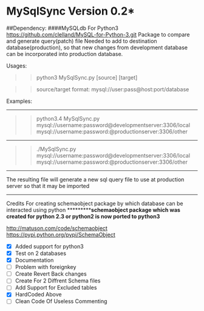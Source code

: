 # MySqlSync Version 0.2*
##Dependency:
####MySQLdb For Python3 https://github.com/clelland/MySQL-for-Python-3.git
Package to compare and generate query(patch) file Needed to add to destination database(production), so that new changes from development database can be incorporated into production database.

Usages:
>>python3 MySqlSync.py [source] [target]

>>source/target format: mysql://user:pass@host:port/database

Examples:
***********************************************************************
>> python3.4 MySqlSync.py mysql://username:password@developmentserver:3306/local mysql://username:password:@productionserver:3306/other
************************************************************************
>> ./MySqlSync.py mysql://username:password@developmentserver:3306/local mysql://username:password:@productionserver:3306/other
*************************************************************************

The resulting file will generate a new sql query file to use at production server so that it may be imported
**************************************************************************************************************


Credits
For creating schemaobject package by which database can be interacted using python
***********************schemaobject package which was created for python 2.3 or python2 is now ported to python3**************

http://matuson.com/code/schemaobject
https://pypi.python.org/pypi/SchemaObject
- [x] Added support for python3
- [x] Test on 2 databases
- [x] Documentation
- [ ] Problem with foreignkey
- [ ] Create Revert Back changes
- [ ] Create For 2 Diffrent Schema files
- [ ] Add Support for Excluded tables
- [x] HardCoded Above
- [ ] Clean Code Of Useless Commenting
